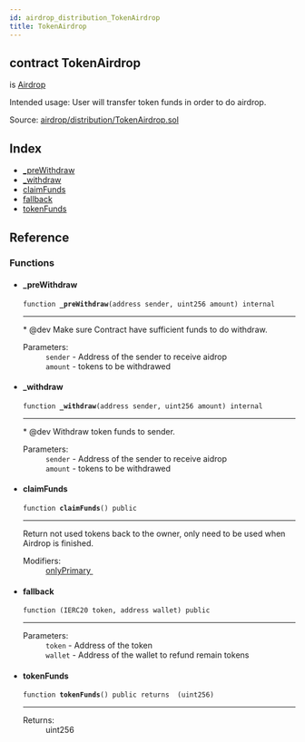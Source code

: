 ```yaml
---
id: airdrop_distribution_TokenAirdrop
title: TokenAirdrop
---
```


<div class="contract-doc"><div class="contract"><h2 class="contract-header"><span class="contract-kind">contract</span> TokenAirdrop</h2><p class="base-contracts"><span>is</span> <a href="airdrop_Airdrop.html">Airdrop</a></p><p class="description">Intended usage: User will transfer token funds in order to do airdrop.</p><div class="source">Source: <a href="https://github.com/Cpollo/Ethereum/blob/v0.0.3/contracts/airdrop/distribution/TokenAirdrop.sol" target="_blank">airdrop/distribution/TokenAirdrop.sol</a></div></div><div class="index"><h2>Index</h2><ul><li><a href="airdrop_distribution_TokenAirdrop.html#_preWithdraw">_preWithdraw</a></li><li><a href="airdrop_distribution_TokenAirdrop.html#_withdraw">_withdraw</a></li><li><a href="airdrop_distribution_TokenAirdrop.html#claimFunds">claimFunds</a></li><li><a href="airdrop_distribution_TokenAirdrop.html#">fallback</a></li><li><a href="airdrop_distribution_TokenAirdrop.html#tokenFunds">tokenFunds</a></li></ul></div><div class="reference"><h2>Reference</h2><div class="functions"><h3>Functions</h3><ul><li><div class="item function"><span id="_preWithdraw" class="anchor-marker"></span><h4 class="name">_preWithdraw</h4><div class="body"><code class="signature">function <strong>_preWithdraw</strong><span>(address sender, uint256 amount) </span><span>internal </span></code><hr/><div class="description"><p> * @dev Make sure Contract have sufficient funds to do withdraw.</p></div><dl><dt><span class="label-parameters">Parameters:</span></dt><dd><div><code>sender</code> - Address of the sender to receive aidrop</div><div><code>amount</code> - tokens to be withdrawed</div></dd></dl></div></div></li><li><div class="item function"><span id="_withdraw" class="anchor-marker"></span><h4 class="name">_withdraw</h4><div class="body"><code class="signature">function <strong>_withdraw</strong><span>(address sender, uint256 amount) </span><span>internal </span></code><hr/><div class="description"><p> * @dev Withdraw token funds to sender.</p></div><dl><dt><span class="label-parameters">Parameters:</span></dt><dd><div><code>sender</code> - Address of the sender to receive aidrop</div><div><code>amount</code> - tokens to be withdrawed</div></dd></dl></div></div></li><li><div class="item function"><span id="claimFunds" class="anchor-marker"></span><h4 class="name">claimFunds</h4><div class="body"><code class="signature">function <strong>claimFunds</strong><span>() </span><span>public </span></code><hr/><div class="description"><p>Return not used tokens back to the owner, only need to be used when Airdrop is finished.</p></div><dl><dt><span class="label-modifiers">Modifiers:</span></dt><dd><a href="es_openzeppelin-solidity_contracts_ownership_Secondary.html#onlyPrimary">onlyPrimary </a></dd></dl></div></div></li><li><div class="item function"><span id="fallback" class="anchor-marker"></span><h4 class="name">fallback</h4><div class="body"><code class="signature">function <strong></strong><span>(IERC20 token, address wallet) </span><span>public </span></code><hr/><dl><dt><span class="label-parameters">Parameters:</span></dt><dd><div><code>token</code> - Address of the token</div><div><code>wallet</code> - Address of the wallet to refund remain tokens</div></dd></dl></div></div></li><li><div class="item function"><span id="tokenFunds" class="anchor-marker"></span><h4 class="name">tokenFunds</h4><div class="body"><code class="signature">function <strong>tokenFunds</strong><span>() </span><span>public </span><span>returns  (uint256) </span></code><hr/><dl><dt><span class="label-return">Returns:</span></dt><dd>uint256</dd></dl></div></div></li></ul></div></div></div>
